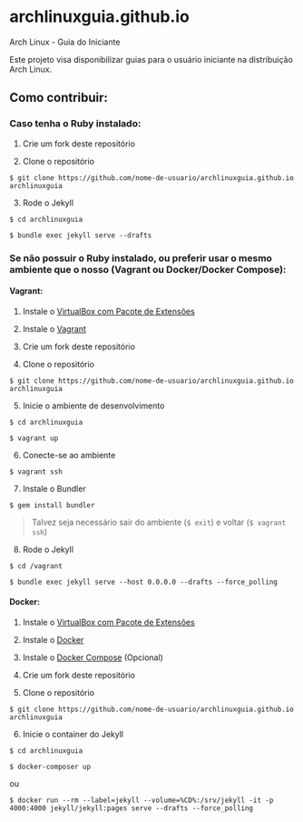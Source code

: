 # archlinuxguia.github.io
Arch Linux - Guia do Iniciante

Este projeto visa disponibilizar guias para o usuário iniciante na distribuição Arch Linux.

## Como contribuir:

### Caso tenha o Ruby instalado:

1. Crie um fork deste repositório

2. Clone o repositório

```
$ git clone https://github.com/nome-de-usuario/archlinuxguia.github.io archlinuxguia
```

3. Rode o Jekyll

```
$ cd archlinuxguia
```

```
$ bundle exec jekyll serve --drafts
```

### Se não possuir o Ruby instalado, ou preferir usar o mesmo ambiente que o nosso (Vagrant ou Docker/Docker Compose):

#### Vagrant:

1. Instale o [VirtualBox com Pacote de Extensões](https://www.virtualbox.org/wiki/Downloads)

2. Instale o [Vagrant](https://www.vagrantup.com/downloads.html)

3. Crie um fork deste repositório

4. Clone o repositório

```
$ git clone https://github.com/nome-de-usuario/archlinuxguia.github.io archlinuxguia
```

5. Inicie o ambiente de desenvolvimento

```
$ cd archlinuxguia
```

```
$ vagrant up
```

6. Conecte-se ao ambiente

```
$ vagrant ssh
```

7. Instale o Bundler

```
$ gem install bundler
```

> Talvez seja necessário sair do ambiente (`$ exit`) e voltar (`$ vagrant ssh`)

8. Rode o Jekyll

```
$ cd /vagrant
```

```
$ bundle exec jekyll serve --host 0.0.0.0 --drafts --force_polling
```

#### Docker:

1. Instale o [VirtualBox com Pacote de Extensões](https://www.virtualbox.org/wiki/Downloads)

2. Instale o [Docker](https://docs.docker.com/engine/installation/)

3. Instale o [Docker Compose](https://docs.docker.com/compose/install/) (Opcional)

4. Crie um fork deste repositório

5. Clone o repositório

```
$ git clone https://github.com/nome-de-usuario/archlinuxguia.github.io archlinuxguia
```

6. Inicie o container do Jekyll

```
$ cd archlinuxguia
```

```
$ docker-composer up
```

ou

```
$ docker run --rm --label=jekyll --volume=%CD%:/srv/jekyll -it -p 4000:4000 jekyll/jekyll:pages serve --drafts --force_polling
```
